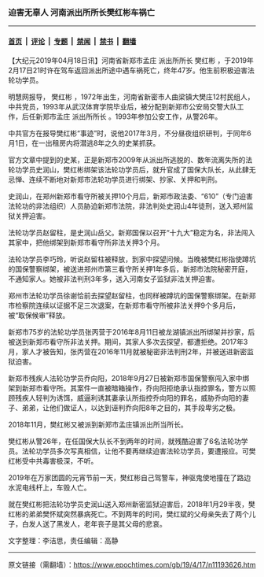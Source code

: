 ### 迫害无辜人 河南派出所所长樊红彬车祸亡

---

#### [首页](../../../..?n11193626) &nbsp;|&nbsp; [评论](../../../../../epoch-comment?n11193626) &nbsp;|&nbsp; [专题](../../../../../epoch-special?n11193626) &nbsp;|&nbsp; [禁闻](../../../../../epoch-news?n11193626) &nbsp;|&nbsp; [禁书](../../../../../books?n11193626) &nbsp;|&nbsp; [翻墙](https://github.com/gfw-breaker/nogfw/blob/master/README.md?n11193626)


<div class="post_content" id="artbody" itemprop="articleBody">
 <!-- article content begin -->
 <p>
  【大纪元2019年04月18日讯】河南省新郑市孟庄
  <ok href="https://www.epochtimes.com/gb/tag/%E6%B4%BE%E5%87%BA%E6%89%80%E6%89%80%E9%95%BF.html">
   派出所所长
  </ok>
  <ok href="https://www.epochtimes.com/gb/tag/%E6%A8%8A%E7%BA%A2%E5%BD%AC.html">
   樊红彬
  </ok>
  ，于2019年2月17日21时许在驾车返回派出所途中遇车祸死亡，终年47岁。他生前积极迫害法轮功学员。
 </p>
 <p>
  明慧网报导，
  <ok href="https://www.epochtimes.com/gb/tag/%E6%A8%8A%E7%BA%A2%E5%BD%AC.html">
   樊红彬
  </ok>
  ，1972年出生，河南省新密市人曲梁镇大樊庄12村民组人，中共党员，1993年从武汉体育学院毕业后，被分配到新郑市公安局交警大队工作，后任新郑市孟庄
  <ok href="https://www.epochtimes.com/gb/tag/%E6%B4%BE%E5%87%BA%E6%89%80%E6%89%80%E9%95%BF.html">
   派出所所长
  </ok>
  。1993年参加公安工作，从警26年。
 </p>
 <p>
  中共官方在报导樊红彬“事迹”时，说他2017年3月，不分昼夜组织研判，于同年6月1日，在一出租房内将潜逃8年之久的史某抓获。
 </p>
 <p>
  官方文章中提到的史某，正是新郑市2009年从派出所逃脱的、数年流离失所的法轮功学员史润山，樊红彬绑架该法轮功学员后，就升官成了国保大队长，从此肆无忌惮、连续不断地对新郑市法轮功学员进行绑架、抄家、关押和判刑。
 </p>
 <p>
  史润山，在郑州新郑市看守所被关押10个月后，新郑市政法委、“610”（专门迫害法轮功的非法组织）人员胁迫新郑市法院，非法判处史润山4年徒刑，送入郑州监狱关押迫害。
 </p>
 <p>
  法轮功学员赵留柱，是史润山岳父。新郑国保以召开“十九大”稳定为名，非法闯入其家中，把他绑架到新郑市看守所非法关押3个月。
 </p>
 <p>
  法轮功学员李巧玲，听说赵留柱被释放，到家中探望问候。当晚被樊红彬指使蹲坑的国保警察绑架，被送进郑州市第三看守所关押1年多后，新郑市法院秘密开庭，不通知家人。她被非法判刑3年多，送入河南女子监狱非法关押迫害。
 </p>
 <p>
  郑州市法轮功学员徐谢恰前去探望赵留柱，也同样被蹲坑的国保警察绑架。在新郑市检察院连续以证据不足三次退案，在新郑市看守所被非法关押9个多月后，被“取保候审”释放。
 </p>
 <p>
  新郑市75岁的法轮功学员张丙营于2016年8月11日被龙湖镇派出所绑架并抄家，后被送到新郑市看守所非法关押。期间，其家人多次去探望，都遭拒绝。2017年3月，家人才被告知，张丙营在2016年11月就被秘密非法判刑2年，并被送进新密监狱迫害。
 </p>
 <p>
  新郑市残疾人法轮功学员乔向阳，2018年9月27日被新郑市国保警察闯入家中绑架到新郑市看守所。其案件一直被暗箱操作，乔向阳拒绝承认指控罪名，警方以照顾残疾人轻判为诱饵，威逼利诱其妻承认所指控乔向阳的罪名，威胁乔向阳的妻子、弟弟，让他们做证人，以达到诬判乔向阳8年之目的，其手段卑劣之极。
 </p>
 <p>
  2018年11月，樊红彬又被派到新郑市孟庄镇派出所当所长。
 </p>
 <p>
  樊红彬从警26年，在任国保大队长不到两年的时间，就残酷迫害了6名法轮功学员。法轮功学员多次写真相信，让他不要再继续迫害法轮功学员，要遭报应。可樊红彬受中共毒害极深，不听。
 </p>
 <p>
  2019年在万家团圆的元宵节前一天，樊红彬自己驾警车，神驱鬼使地撞在了路边水泥电线杆上，车毁人亡。
 </p>
 <p>
  就在樊红彬把法轮功学员史润山送入郑州新密监狱迫害后，2018年1月29半夜，樊红彬的弟弟樊怀斌突然暴病死亡。不到两年的时间，樊红斌的父母亲失去了两个儿子，白发人送了黑发人，老年丧子是其父母的悲哀。
 </p>
 <p>
  文字整理：李洁思，责任编辑：高静
 </p>
 <!-- article content end -->
 <div id="below_article_ad">
 </div>
</div>


---

原文链接（需翻墙）：https://www.epochtimes.com/gb/19/4/17/n11193626.htm